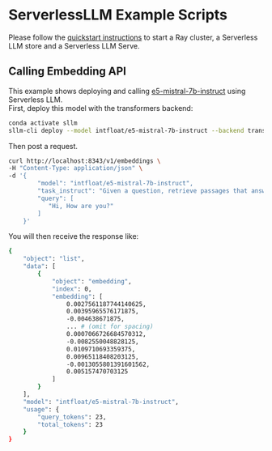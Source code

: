# ServerlessLLM Example Scripts
Please follow the [quickstart instructions](https://serverlessllm.github.io/docs/stable/getting_started/quickstart) to start a Ray cluster, a Serverless LLM store and a Serverless LLM Serve.
## Calling Embedding API
This example shows deploying and calling [e5-mistral-7b-instruct](https://huggingface.co/intfloat/e5-mistral-7b-instruct) using Serverless LLM. \
First, deploy this model with the transformers backend:
```bash
conda activate sllm
sllm-cli deploy --model intfloat/e5-mistral-7b-instruct --backend transformers
```
Then post a request.
```bash
curl http://localhost:8343/v1/embeddings \
-H "Content-Type: application/json" \
-d '{
        "model": "intfloat/e5-mistral-7b-instruct",
        "task_instruct": "Given a question, retrieve passages that answer the question",
        "query": [
           "Hi, How are you?"
        ]
    }'
```
You will then receive the response like:
```bash
{
    "object": "list",
    "data": [
        {
            "object": "embedding",
            "index": 0,
            "embedding": [
                0.0027561187744140625,
                0.00395965576171875,
                -0.004638671875,
                ... # (omit for spacing)
                0.0007066726684570312,
                -0.0082550048828125,
                0.0109710693359375,
                0.00965118408203125,
                -0.0013055801391601562,
                0.005157470703125
            ]
        }
    ],
    "model": "intfloat/e5-mistral-7b-instruct",
    "usage": {
        "query_tokens": 23,
        "total_tokens": 23
    }
}
```
